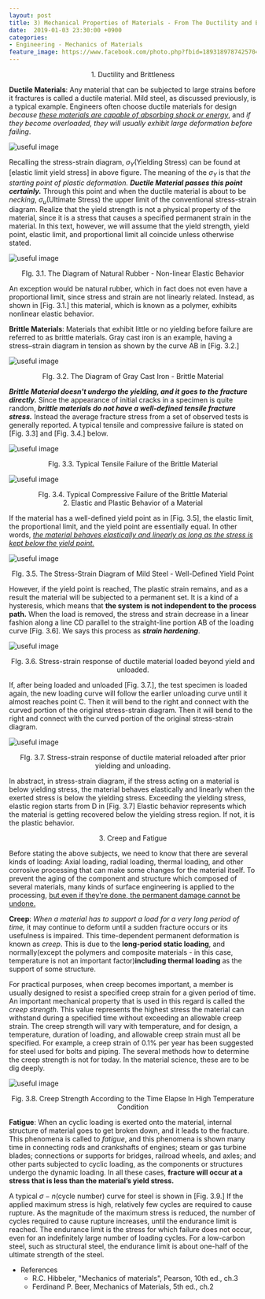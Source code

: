 ```yaml
---
layout: post
title: 3) Mechanical Properties of Materials - From The Ductility and Brittleness
date:  2019-01-03 23:30:00 +0900
categories:
- Engineering - Mechanics of Materials
feature_image: https://www.facebook.com/photo.php?fbid=1893189787425704&set=a.1893187554092594&type=3&theater
---
```




<center>1. Ductility and Brittleness</center>

**Ductile Materials**: Any material that can be subjected to large strains before it fractures is called a ductile material. Mild steel, as discussed previously, is a typical example. Engineers often choose ductile materials for design *because <u>these materials are capable of absorbing shock or energy</u>*, and *if they become overloaded, they will usually exhibit large deformation before failing*.

![useful image](https://raw.githubusercontent.com/brandonkim12/brandonkim12.github.io/master/assets/mechanics_of_materials/fig_21.JPG)

Recalling the stress-strain diagram, $\sigma _Y \text{(Yielding Stress)}$ can be found at [elastic limit yield stress] in above figure. The meaning of the $\sigma _Y$ is that *the starting point of plastic deformation.* ***Ductile Material passes this point certainly.*** Through this point and when the ductile material is about to be *necking*, $\sigma _u \text{(Ultimate Stress)}$ the upper limit of the conventional stress-strain diagram. Realize that the yield strength is not a physical property of the material, since it is a stress that causes a specified permanent strain in the material. In this text, however, we will assume that the yield strength, yield point, elastic limit, and proportional limit all coincide unless otherwise stated.

![useful image](https://raw.githubusercontent.com/brandonkim12/brandonkim12.github.io/master/assets/mechanics_of_materials/fig_23.JPG)

<center>FIg. 3.1. The Diagram of Natural Rubber - Non-linear Elastic Behavior</center>

An exception would be natural rubber, which in fact does not even have a proportional limit, since stress and strain are not linearly related. Instead, as shown in [Fig. 3.1.] this material, which is known as a polymer, exhibits nonlinear elastic behavior. 



**Brittle Materials**: Materials that exhibit little or no yielding before failure are referred to as brittle materials. Gray cast iron is an example, having a stress–strain diagram in tension as shown by the
curve AB in [Fig. 3.2.]

![useful image](https://raw.githubusercontent.com/brandonkim12/brandonkim12.github.io/master/assets/mechanics_of_materials/fig_24.JPG)

 <center>FIg. 3.2. The Diagram of Gray Cast Iron - Brittle Material</center>

***Brittle Material doesn't undergo the yielding, and it goes to the fracture directly.*** Since the appearance of initial cracks in a specimen is quite random, ***brittle materials do not have a well-defined tensile fracture stress.*** Instead the average fracture stress from a set of observed tests is generally reported. A typical tensile and compressive failure is stated on [Fig. 3.3] and [Fig. 3.4.] below.

![useful image](https://raw.githubusercontent.com/brandonkim12/brandonkim12.github.io/master/assets/mechanics_of_materials/fig_25.JPG)

<center>FIg. 3.3. Typical Tensile Failure of the Brittle Material</center>

![useful image](https://raw.githubusercontent.com/brandonkim12/brandonkim12.github.io/master/assets/mechanics_of_materials/fig_26.JPG)

<center>FIg. 3.4. Typical Compressive Failure of the Brittle Material</center>



<center>2. Elastic and Plastic Behavior of a Material</center>

If the material has a well-defined yield point as in [Fig. 3.5], the elastic limit, the proportional limit, and the yield point are essentially equal. In other words, *<u>the material behaves elastically and linearly as long as the stress is kept below the yield point.</u>*

![useful image](https://raw.githubusercontent.com/brandonkim12/brandonkim12.github.io/master/assets/mechanics_of_materials/fig_30.JPG)

<center>FIg. 3.5. The Stress-Strain Diagram of Mild Steel - Well-Defined Yield Point</center>

However, if the yield point is reached,  The plastic strain remains, and as a result the material will be subjected to a permanent set. It is a kind of a hysteresis,  which means that **the system is not independent to the process path.**  When the load is removed, the stress and strain decrease in a linear fashion along a line CD parallel to the straight-line portion AB of the loading curve [Fig. 3.6]. We says this process as ***strain hardening***.

![useful image](https://raw.githubusercontent.com/brandonkim12/brandonkim12.github.io/master/assets/mechanics_of_materials/fig_27.JPG)

<center>FIg. 3.6. Stress-strain response of ductile material loaded beyond yield and unloaded.</center>

If, after being loaded and unloaded [Fig. 3.7.], the test specimen is loaded again, the new loading curve will follow the earlier unloading curve until it almost reaches point C. Then it will bend to the right and connect with the curved portion of the original stress-strain diagram. Then it will bend to the right and connect with the curved portion of the original stress-strain diagram.

![useful image](https://raw.githubusercontent.com/brandonkim12/brandonkim12.github.io/master/assets/mechanics_of_materials/fig_28.JPG)

<center>FIg. 3.7. Stress-strain response of ductile material
reloaded after prior yielding and unloading.</center>

In abstract, in stress-strain diagram, if the stress acting on a material is below yielding stress, the material behaves elastically and linearly when the exerted stress is below the yielding stress. Exceeding the yielding stress, elastic region starts from D in [Fig. 3.7] Elastic behavior represents which the material is getting recovered below the yielding stress region. If not, it is the plastic behavior.



<center>3. Creep and Fatigue</center>

Before stating the above subjects, we need to know that there are several kinds of loading: Axial loading, radial loading, thermal loading, and other corrosive processing that can make some changes for the material itself. To prevent the aging of the component and structure which composed of several materials, many kinds of surface engineering is applied to the processing, <u>but even if they're done, the permanent damage cannot be undone.</u>

**Creep**: *When a material has to support a load for a very long period of time,* it may continue to deform until a sudden fracture occurs or its usefulness is impaired. This time-dependent permanent deformation is known as *creep*. This is due to the **long-period static loading**, and normally(except the polymers and composite materials - in this case, temperature is not an important factor)**including thermal loading** as the support of some structure. 

For practical purposes, when creep becomes important, a member is usually designed to resist a specified creep strain for a given period of time. An important mechanical property that is used in this regard is called the *creep strength*. This value represents the highest stress the material can withstand during a specified time without exceeding an allowable creep strain. The creep strength will vary with temperature, and for design, a temperature, duration of loading, and allowable creep strain must all be specified. For example, a creep strain of 0.1% per year has been suggested for steel used for bolts and piping. The several methods how to determine the creep strength is not for today. In the material science, these are to be dig deeply.

![useful image](https://raw.githubusercontent.com/brandonkim12/brandonkim12.github.io/master/assets/mechanics_of_materials/fig_31.JPG)

<center>Fig. 3.8. Creep Strength According to the Time Elapse In High Temperature Condition</center>

**Fatigue**: When an cyclic loading is exerted onto the material, internal structure of material goes to get broken down, and it leads to the fracture. This phenomena is called to *fatigue*, and this phenomena is shown many time in connecting rods and crankshafts of engines; steam or gas turbine blades; connections or supports for bridges, railroad wheels, and axles; and other parts subjected to cyclic loading, as the components or structures undergo the dynamic loading. In all these cases, **fracture will occur at a stress that is less than the material’s yield stress.**



A typical $\sigma - n\text{(cycle number)}$ curve for steel is shown in [Fig. 3.9.] If the applied maximum stress is high, relatively few cycles are required to cause rupture.
As the magnitude of the maximum stress is reduced, the number of
cycles required to cause rupture increases, until the endurance limit is
reached. The endurance limit is the stress for which failure does not occur,
even for an indefinitely large number of loading cycles. For a low-carbon
steel, such as structural steel, the endurance limit is about one-half of the
ultimate strength of the steel.




* References
  * R.C. Hibbeler, "Mechanics of materials",  Pearson, 10th ed., ch.3
  * Ferdinand P. Beer, Mechanics of Materials, 5th ed., ch.2
